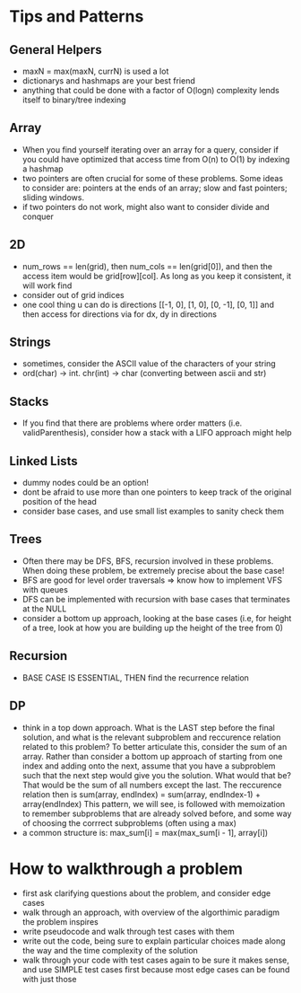 # Tips and Patterns

## General Helpers
 - maxN = max(maxN, currN) is used a lot
 - dictionarys and hashmaps are your best friend
 - anything that could be done with a factor of O(logn) complexity lends itself to binary/tree indexing
## Array
 - When you find yourself iterating over an array for a query, consider if you could have optimized that access time from O(n) to O(1) by indexing a hashmap
 - two pointers are often crucial for some of these problems. Some ideas to consider are: pointers at the ends of an array; slow and fast pointers; sliding windows.
 - if two pointers do not work, might also want to consider divide and conquer

## 2D
 - num_rows == len(grid), then num_cols == len(grid[0]), and then the access item would be grid[row][col]. As long as you keep it consistent, it will work find
 - consider out of grid indices
 - one cool thing u can do is directions [[-1, 0], [1, 0], [0, -1], [0, 1]] and then access for directions via for dx, dy in directions

## Strings
 - sometimes, consider the ASCII value of the characters of your string
 - ord(char) -> int. chr(int) -> char (converting between ascii and str)
## Stacks
 - If you find that there are problems where order matters (i.e. validParenthesis), consider how a stack with a LIFO approach might help

## Linked Lists
 - dummy nodes could be an option!
 - dont be afraid to use more than one pointers to keep track of the original position of the head
 - consider base cases, and use small list examples to sanity check them
## Trees
 -  Often there may be DFS, BFS, recursion involved in these problems. When doing these problem, be extremely precise about the base case!
 - BFS are good for level order traversals => know how to implement VFS with queues
 - DFS can be implemented with recursion with base cases that terminates at the NULL
 - consider a bottom up approach, looking at the base cases (i.e, for height of a tree, look at how you are building up the height of the tree from 0)

## Recursion
 - BASE CASE IS ESSENTIAL, THEN find the recurrence relation

## DP
 - think in a top down approach. What is the LAST step before the final solution, and what is the relevant subproblem and reccurence relation related to this problem? To better articulate this, consider the sum of an array. Rather than consider a bottom up approach of starting from one index and adding onto the next, assume that you have a subproblem such that the next step would give you the solution. What would that be? That would be the sum of all numbers except the last. The reccurence relation then is sum(array, endIndex) = sum(array, endIndex-1) + array(endIndex) This pattern, we will see, is followed with memoization to remember subproblems that are already solved before, and some way of choosing the corrrect subproblems (often using a max) 
 - a common structure is: max_sum[i] = max(max_sum[i - 1], array[i])
# How to walkthrough a problem
 - first ask clarifying questions about the problem, and consider edge cases
 - walk through an approach, with overview of the algorthimic paradigm the problem inspires
 - write pseudocode and walk through test cases with them
 - write out the code, being sure to explain particular choices made along the way and the time complexity of the solution
 - walk through your code with test cases again to be sure it makes sense, and use SIMPLE test cases first because most edge cases can be found with just those